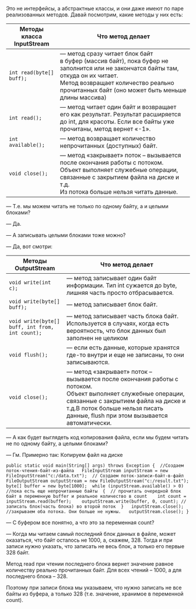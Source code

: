 Это не интерфейсы, а абстрактные классы, и они даже имеют по паре реализованных методов. Давай посмотрим, какие методы у них есть:

|Методы класса InputStream  |Что метод делает|
|---                        |---             |
|`int read(byte[] buff);`       |— метод сразу читает блок байт в буфер (массив байт), пока буфер не заполнится или не закончатся байты там, откуда он их читает.  <br>Метод возвращает количество реально прочитанных байт (оно может быть меньше длины массива)|
|`int read();`                 |— метод читает один байт и возвращает его как результат. Результат расширяется до int, для красоты. Если все байты уже прочитаны, метод вернет «-1».|
|`int available();`             |— метод возвращает количество непрочитанных (доступных) байт.|
|`void close();`                |— метод «закрывает» поток – вызывается после окончания работы с потоком.  <br>Объект выполняет служебные операции, связанные с закрытием файла на диске и т.д.  <br>Из потока больше нельзя читать данные.|

— Т.е. мы можем читать не только по одному байту, а и целыми блоками?

— Да.

— А записывать целыми блоками тоже можно?

— Да, вот смотри:

|Методы OutputStream|Что метод делает|
|---|---|
|`void write(int c);`|— метод записывает один байт информации. Тип int сужается до byte, лишняя часть просто отбрасывается.|
|`void write(byte[] buff);`|— метод записывает блок байт.|
|`void write(byte[] buff, int from, int count);`|— метод записывает часть блока байт. Используется в случаях, когда есть вероятность, что блок данных был заполнен не целиком|
|`void flush();`|— если есть данные, которые хранятся где-то внутри и еще не записаны, то они записываются.|
|`void close();`|— метод «закрывает» поток – вызывается после окончания работы с потоком.  <br>Объект выполняет служебные операции, связанные с закрытием файла на диске и т.д.В поток больше нельзя писать данные, flush при этом вызывается автоматически.|

— А как будет выглядеть код копирования файла, если мы будем читать не по одному байту, а целыми блоками?

— Гм. Примерно так:
Копируем файл на диске

`public static void main(String[] args) throws Exception
{ 
//Создаем поток-чтения-байт-из-файла  
FileInputStream inputStream = new FileInputStream("c:/data.txt"); 
// Создаем поток-записи-байт-в-файл  
FileOutputStream outputStream = new FileOutputStream("c:/result.txt");    
byte[] buffer = new byte[1000]; 
while (inputStream.available() > 0)
//пока есть еще непрочитанные байты 
{ 
// прочитать очередной блок байт в переменную buffer и реальное количество в count   
int count = inputStream.read(buffer);   
outputStream.write(buffer, 0, count); //записать блок(часть блока) во второй поток  }   inputStream.close(); //закрываем оба потока. Они больше не нужны.  
outputStream.close(); }`

— С буфером все понятно, а что это за переменная count?

— Когда мы читаем самый последний блок данных в файле, может оказаться, что байт осталось не 1000, а, скажем, 328. Тогда и при записи нужно указать, что записать не весь блок, а только его первые 328 байт.

Метод read при чтении последнего блока вернет значение равное количеству реально прочитанных байт. Для всех чтений – 1000, а для последнего блока – 328.

Поэтому при записи блока мы указываем, что нужно записать не все байты из буфера, а только 328 (т.е. значение, хранимое в переменной count).